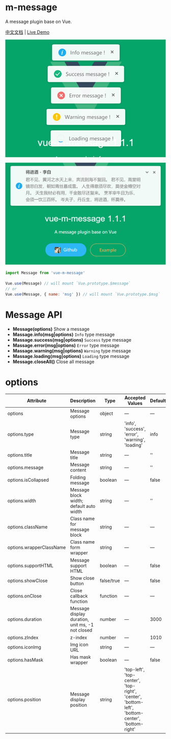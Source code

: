 # m-message

A message plugin base on Vue.

[中文文档](README-zh.md) | [Live Demo](https://mengdu.github.io/m-message/example/)


<div align="center">

![](./20190722111215.png)

![](./20190722111342.png)
</div>



```js
import Message from 'vue-m-message'

Vue.use(Message) // will mount `Vue.prototype.$message`
// or
Vue.use(Message, { name: 'msg' }) // will mount `Vue.prototype.$msg`
```


# Message API

+ **Message(options)** Show a message
+ **Massage.info(msg|options)** `Info` type message
+ **Massage.success(msg|options)** `Success` type message
+ **Massage.error(msg|options)** `Error` type message
+ **Massage.warning(msg|options)** `Warning` type message
+ **Massage.loading(msg|options)** `Loading` type message
+ **Message.closeAll()** Close all message

# options

|   Attribute    | Description    | Type      | Accepted Values       | Default   |
|---------- |-------- |---------- |-------------  |-------- |
| options   | Message options   | object | —  |    —   |
| options.type   |  Message type  | string | 'info', 'success', 'error', 'warning', 'loading'  |   info   |
| options.title   |  Message title  | string | —  |    ''   |
| options.message   |  Message content  | string | —  |    ''   |
| options.isCollapsed   |  Folding message  | boolean | —  |   false   |
| options.width   |  Message block width; default auto width  | string | —  |  ''  |
| options.className   |  Class name for message block  | string | — |  — |
| options.wrapperClassName   |  Class name form wrapper  | string | — |  — |
| options.supportHTML   |  Message support HTML  | boolean | — | false |
| options.showClose   |  Show close button  | false/true | —  |   false   |
| options.onClose   |  Close callback function   | function | —  |    —   |
| options.duration   |  Message display duration, unit ms, -1 not closed  | number | —  |   3000   |
| options.zIndex   |  z-index   | number | —  |   1010   |
| options.iconImg   | Img icon URL  | string | —  |   —   |
| options.hasMask   | Has mask wrapper  | boolean | —  |  false   |
| options.position   | Message display position   | string | 'top-left', 'top-center', 'top-right', 'center', 'bottom-left', 'bottom-center', 'bottom-right' |